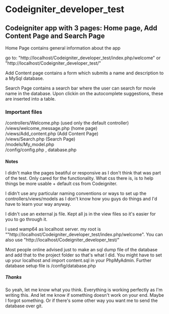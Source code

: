 # Codeigniter_developer_test
 

## Codeigniter app with 3 pages: Home page, Add Content Page and Search Page

Home Page contains general information about the app 

go to: "http://localhost/Codeigniter_developer_test/index.php/welcome" or "http://localhost/Codeigniter_developer_test/"

Add Content page contains a form which submits a name and description to a MySql database.

Search Page contains a search bar where the user can search for movie name in the database.
Upon clickin on the autocomplete suggestions, these are inserted into a table.

### Important files
/controllers/Welcome.php    (used only the default controller)<br/>
/views/welcome_message.php (home page)<br/>
/views/Add_content.php (Add Content Page)<br/>
/views/Search.php (Search Page)<br/>
/models/My_model.php<br>
/config/config.php , database.php

#### Notes

I didn't make the pages beatiful or responsive as I don't think that was part of the test.
Only cared for the functionality. What css there is, is to help things be more usable + default css from Codeigniter.

I didn't use any particular naming conventions or ways to set up the controllers/views/models
as I don't know how you guys do things and I'd have to learn your way anyway.

I didn't use an external js file. Kept all js in the view files so it's easier for you to go through it.

I used wamp64 as localhost server. my root is ""http://localhost/Codeigniter_developer_test/index.php/welcome". 
You can also use "http://localhost/Codeigniter_developer_test/"

Most people online advised just to make an sql dump file of the database and add that to the project folder so that's what I did. You might have to set up your localhost and import content.sql in your PhpMyAdmin.
Further database setup file is /config/database.php

##### Thanks
So yeah, let me know what you think. Everything is working perfectly as I'm writing this.
And let me know if something doesn't work on your end. Maybe I forgot something.
Or if there's some other way you want me to send the database over git.